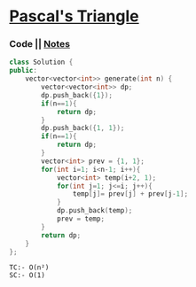 # [Pascal's Triangle](https://leetcode.com/problems/pascals-triangle/)

### Code || [Notes](https://drive.google.com/file/d/11nEPfaecbpHxK1bUjOE26TUVS2BHrhUa/view?usp=sharing)
``` .cpp
class Solution {
public:
    vector<vector<int>> generate(int n) {
        vector<vector<int>> dp;
        dp.push_back({1});
        if(n==1){
            return dp;
        }
        dp.push_back({1, 1});
        if(n==1){
            return dp;
        }
        vector<int> prev = {1, 1};
        for(int i=1; i<n-1; i++){
            vector<int> temp(i+2, 1);
            for(int j=1; j<=i; j++){
                temp[j]= prev[j] + prev[j-1];
            }
            dp.push_back(temp);
            prev = temp;
        }
        return dp;
    }
};
```

```
TC:- O(n²)
SC:- O(1)
```
